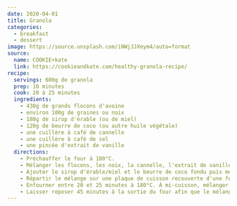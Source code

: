 ```yaml
---
date: 2020-04-01
title: Granola
categories:
  - breakfast
  - dessert
image: https://source.unsplash.com/iNWjJJXeym4/auto=format
source:
  name: COOKIE+kate
  link: https://cookieandkate.com/healthy-granola-recipe/
recipe:
  servings: 600g de granola
  prep: 10 minutes
  cook: 20 à 25 minutes
  ingredients:
    - 430g de grands flocons d'avoine
    - environ 100g de graines ou noix
    - 180g de sirop d'érable (ou de miel)
    - 120g de beurre de coco (ou autre huile végétale)
    - une cuillère à café de cannelle
    - une cuillère à café de sel
    - une pincée d'extrait de vanille
  directions:
    - Préchauffer le four à 180°C.
    - Mélanger les flocons, les noix, la cannelle, l'extrait de vanille et le sel dans un grand bol.
    - Ajouter le sirop d'érable/miel et le beurre de coco fondu puis mélanger jusqu'à ce que les flocons soient tous bien imprégnés.
    - Répartir le mélange sur une plaque de cuisson recouverte d'une feuille de papier sulfurisé.
    - Enfourner entre 20 et 25 minutes à 180°C. À mi-cuisson, mélanger les flocons pour une cuisson plus uniforme. Pour obtenir des gros morceaux après la cuisson, bien aplatir avec une cuillère en bois.
    - Laisser reposer 45 minutes à la sortie du four afin que le mélange refroidisse tranquillement. C'est à ce moment-là que les flocons se lient entre eux.
---
```

